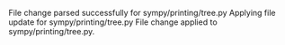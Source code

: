 File change parsed successfully for sympy/printing/tree.py
Applying file update for sympy/printing/tree.py
File change applied to sympy/printing/tree.py.
